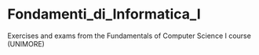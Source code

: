 # Fondamenti_di_Informatica_I
Exercises and exams from the Fundamentals of Computer Science I course (UNIMORE)
